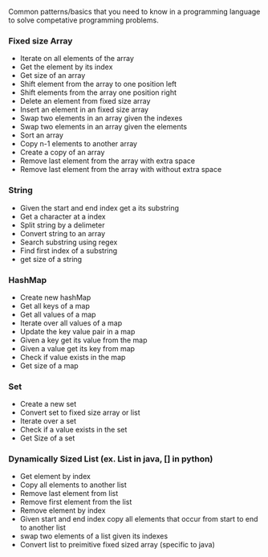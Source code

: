 Common patterns/basics that you need to know in a programming language to solve competative programming problems.

### Fixed size Array
- Iterate on all elements of the array
- Get the element by its index 
- Get size of an array
- Shift element from the array to one position left
- Shift elements from the array one position right
- Delete an element from fixed size array
- Insert an element in an fixed size array
- Swap two elements in an array given the indexes
- Swap two elements in an array given the elements
- Sort an array
- Copy n-1 elements to another array
- Create a copy of an array
- Remove last element from the array with extra space
- Remove last element from the array with without extra space

### String
- Given the start and end index get a its substring
- Get a character at a index
- Split string by a delimeter
- Convert string to an array
- Search substring using regex
- Find first index of a substring
- get size of a string

### HashMap
- Create new hashMap
- Get all keys of a map
- Get all values of a map
- Iterate over all values of a map
- Update the key value pair in a map
- Given a key get its value from the map
- Given a value get its key from map
- Check if value exists in the map
- Get size of a map

### Set
- Create a new set
- Convert set to fixed size array or list
- Iterate over a set
- Check if a value exists in the set
- Get Size of a set

### Dynamically Sized List (ex. List in java, [] in python)
- Get element by index
- Copy all elements to another list
- Remove last element from list
- Remove first element from the list
- Remove element by index
- Given start and end index copy all elements that occur from start to end to another list
- swap two elements of a list given its indexes
- Convert list to preimitive fixed sized array (specific to java)
